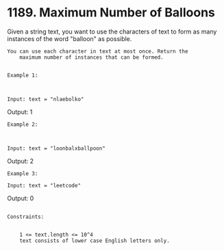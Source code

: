 # 1189. Maximum Number of Balloons

Given a string text, you want to use the characters
        of text to form as many instances of the word "balloon"
        as possible.

    You can use each character in text at most once. Return the
        maximum number of instances that can be formed.

     
    Example 1:

    

    Input: text = "nlaebolko"
Output: 1

    Example 2:

    

    Input: text = "loonbalxballpoon"
Output: 2

    Example 3:

    Input: text = "leetcode"
Output: 0

     
    Constraints:

    
        1 <= text.length <= 10^4
        text consists of lower case English letters only.